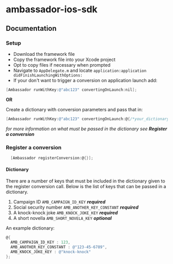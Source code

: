 # ambassador-ios-sdk

## Documentation

### Setup

* Download the framework file
* Copy the framework file into your Xcode project
* Opt to copy files if necessary when prompted
* Navigate to ```AppDelegate.m``` and locate ```application:application didFinishLaunchingWithOptions:```
* If your don't want to trigger a conversion on application launch add:
```objective-c
[Ambassador runWithKey:@"abc123" convertingOnLaunch:nil];
  ```
  **OR**

  Create a dictionary with conversion parameters and pass that in:
  ```objective-c
  [Ambassador runWithKey:@"abc123" convertingOnLaunch:@{/*your_dictionary*/}];
  ```
  *for more information on what must be passed in the dictionary see **Register a conversion***


### Register a conversion
  ```objective-c
    [Ambassador registerConversion:@{}];
  ```

  #### Dictionary
  There are a number of keys that must be included in the dictionary given to the register conversion call. Below is the list of keys that can be passed in a dictionary.

  1. Campaign ID  ```AMB_CAMPAIGN_ID_KEY``` ***required***
  2. Social security number ```AMB_ANOTHER_KEY_CONSTANT``` ***required***
  3. A knock-knock joke ```AMB_KNOCK_JOKE_KEY``` ***required***
  4. A short novella ```AMB_SHORT_NOVELA_KEY``` ***optional***


  An example dictionary:
  ```objective-c
@{
    AMB_CAMPAIGN_ID_KEY : 123,
    AMB_ANOTHER_KEY_CONSTANT : @"123-45-6789",
    AMB_KNOCK_JOKE_KEY : @"knock-knock"
};
  ```
